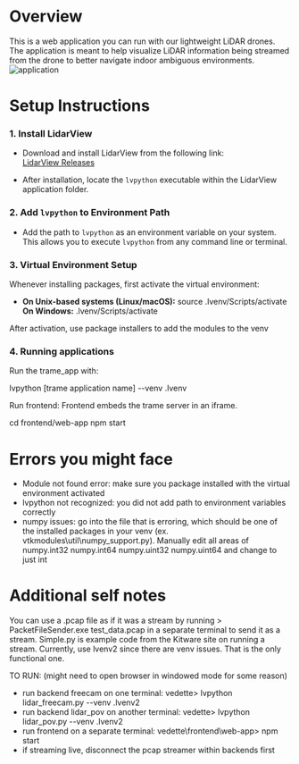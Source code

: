# Overview
This is a web application you can run with our lightweight LiDAR drones. The application
is meant to help visualize LiDAR information being streamed from the drone to better
navigate indoor ambiguous environments.
![application](https://i.ibb.co/MyWjd3mC/Screenshot-2025-02-16-213926.png)

# Setup Instructions

### 1. Install LidarView
- Download and install LidarView from the following link:  
  [LidarView Releases](https://gitlab.kitware.com/LidarView/lidarview/-/releases)

- After installation, locate the `lvpython` executable within the LidarView application folder.

### 2. Add `lvpython` to Environment Path
- Add the path to `lvpython` as an environment variable on your system.  
  This allows you to execute `lvpython` from any command line or terminal.

### 3. Virtual Environment Setup
Whenever installing packages, first activate the virtual environment:

- **On Unix-based systems (Linux/macOS):**
  source .lvenv/Scripts/activate
  **On Windows:**
  .lvenv/Scripts/activate

After activation, use package installers to add the modules to the venv

### 4. Running applications
Run the trame_app with:

lvpython [trame application name] --venv .lvenv
  
Run frontend:
Frontend embeds the trame server in an iframe.

cd frontend/web-app
npm start

# Errors you might face
- Module not found error: make sure you package installed with the virtual environment activated
- lvpython not recognized: you did not add path to environment variables correctly
- numpy issues: go into the file that is erroring, which should be one of the installed packages in
  your venv (ex. vtkmodules\util\numpy_support.py). Manually edit all areas of numpy.int32 numpy.int64
  numpy.uint32 numpy.uint64 and change to just int
  
# Additional self notes
You can use a .pcap file as if it was a stream by running > PacketFileSender.exe test_data.pcap 
in a separate terminal to send it as a stream.
Simple.py is example code from the Kitware site on running a stream.
Currently, use lvenv2 since there are venv issues. That is the only functional one.

TO RUN: (might need to open browser in windowed mode for some reason)
- run backend freecam on one terminal: vedette> lvpython lidar_freecam.py --venv .lvenv2
- run backend lidar_pov on another terminal: vedette> lvpython lidar_pov.py --venv .lvenv2
- run frontend on a separate terminal: vedette\frontend\web-app> npm start
- if streaming live, disconnect the pcap streamer within backends first
